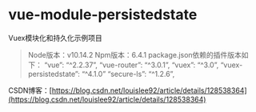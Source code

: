 # vue-module-persistedstate
Vuex模块化和持久化示例项目

> Node版本：v10.14.2
Npm版本：6.4.1
package.json依赖的插件版本如下：
“vue”: “^2.2.37”,
“vue-router”: “^3.0.1”,
“vuex”: “^3.0”,
“vuex-persistedstate”: “^4.1.0”
“secure-ls”: “^1.2.6”,

CSDN博客：[https://blog.csdn.net/louislee92/article/details/128538364](https://blog.csdn.net/louislee92/article/details/128538364)
